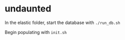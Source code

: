 # undaunted

In the elastic folder, start the database with `./run_db.sh`

Begin populating with `init.sh`
